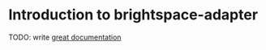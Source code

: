 # Introduction to brightspace-adapter

TODO: write [great documentation](http://jacobian.org/writing/what-to-write/)
